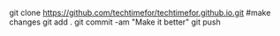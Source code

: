 git clone https://github.com/techtimefor/techtimefor.github.io.git
#make changes
git add .
git commit -am "Make it better"
git push
